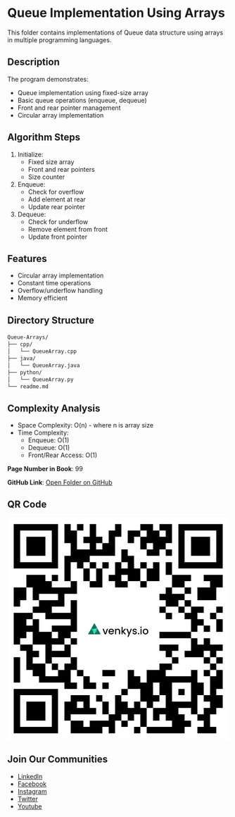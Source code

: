 # Queue Implementation Using Arrays

This folder contains implementations of Queue data structure using arrays in multiple programming languages.

## Description
The program demonstrates:
- Queue implementation using fixed-size array
- Basic queue operations (enqueue, dequeue)
- Front and rear pointer management
- Circular array implementation

## Algorithm Steps
1. Initialize:
   - Fixed size array
   - Front and rear pointers
   - Size counter
2. Enqueue:
   - Check for overflow
   - Add element at rear
   - Update rear pointer
3. Dequeue:
   - Check for underflow
   - Remove element from front
   - Update front pointer

## Features
- Circular array implementation
- Constant time operations
- Overflow/underflow handling
- Memory efficient

## Directory Structure
```
Queue-Arrays/
├── cpp/
│   └── QueueArray.cpp
├── java/
│   └── QueueArray.java
├── python/
│   └── QueueArray.py
└── readme.md
```

## Complexity Analysis
- Space Complexity: O(n) - where n is array size
- Time Complexity:
  - Enqueue: O(1)
  - Dequeue: O(1)
  - Front/Rear Access: O(1)

**Page Number in Book**: 99

**GitHub Link**: [Open Folder on GitHub](https://github.com/venkys-media/Venky_on_Datastructures/tree/main/Queue-Arrays)

## QR Code
![QR Code](./Queuearray.png)

## Join Our Communities
- [LinkedIn](https://www.linkedin.com/company/venkysio)
- [Facebook](https://www.facebook.com/venkysio)
- [Instagram](https://www.instagram.com/venkys.io)
- [Twitter](https://twitter.com/iovenkys)
- [Youtube](https://www.youtube.com/@CoreCodersNetwork)
